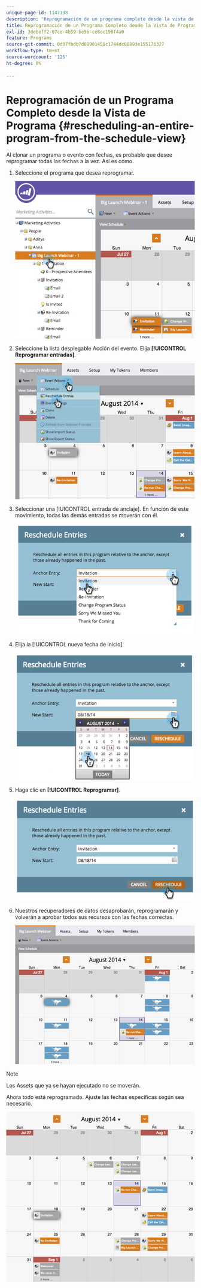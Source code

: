 ```yaml
---
unique-page-id: 1147138
description: 'Reprogramación de un programa completo desde la vista de programación: documentos de Marketo, documentación del producto'
title: Reprogramación de un Programa Completo desde la Vista de Programa
exl-id: 3debeff2-67ce-4b59-be5b-ce8cc198f4a0
feature: Programs
source-git-commit: 0d37fbdb7d08901458c1744dc68893e155176327
workflow-type: tm+mt
source-wordcount: '125'
ht-degree: 0%

---
```


# Reprogramación de un Programa Completo desde la Vista de Programa {#rescheduling-an-entire-program-from-the-schedule-view}

Al clonar un programa o evento con fechas, es probable que desee reprogramar todas las fechas a la vez. Así es como.

1. Seleccione el programa que desea reprogramar.

   ![](assets/image2014-9-23-15-3a15-3a18.png)

1. Seleccione la lista desplegable Acción del evento. Elija **[!UICONTROL Reprogramar entradas]**.

   ![](assets/image2014-9-23-15-3a15-3a53.png)

1. Seleccionar una [!UICONTROL entrada de anclaje]. En función de este movimiento, todas las demás entradas se moverán con él.

   ![](assets/image2014-9-23-15-3a18-3a23.png)

1. Elija la [!UICONTROL nueva fecha de inicio].

   ![](assets/image2014-9-23-15-3a18-3a37.png)

1. Haga clic en **[!UICONTROL Reprogramar]**.

   ![](assets/image2014-9-23-15-3a18-3a54.png)

1. Nuestros recuperadores de datos desaprobarán, reprogramarán y volverán a aprobar todos sus recursos con las fechas correctas.

   ![](assets/image2014-9-23-15-3a19-3a1.png)

>[!NOTE]
>
>Los Assets que ya se hayan ejecutado no se moverán.

Ahora todo está reprogramado. Ajuste las fechas específicas según sea necesario.

![](assets/image2014-9-23-15-3a19-3a58.png)
